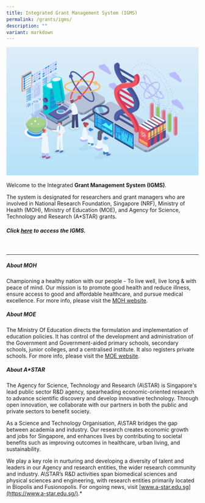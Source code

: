 ```yaml
---
title: Integrated Grant Management System (IGMS)
permalink: /grants/igms/
description: ""
variant: markdown
---
```

![](/images/Grants/jan4-outlined-02.jpg)

Welcome to the Integrated **Grant Management System (IGMS)**. 

The system is designated for researchers and grant managers who are involved in National Research Foundation, Singapore (NRF), Ministry of Health (MOH), Ministry of Education (MOE), and Agency for Science, Technology and Research (A*STAR) grants.


##### ****Click [here](https://www.researchgrant.gov.sg/) to access the IGMS.****
<br>

---
##### About MOH

Championing a healthy nation with our people - To live well, live long &amp; with peace of mind. Our mission is to promote good health and reduce illness, ensure access to good and affordable healthcare, and pursue medical excellence. For more info, please visit the [MOH website](https://www.moh.gov.sg/).

##### About MOE

The Ministry Of Education directs the formulation and implementation of education policies. It has control of the development and administration of the Government and Government-aided primary schools, secondary schools, junior colleges, and a centralised institute. It also registers private schools. For more info, please visit the [MOE website](https://www.moe.gov.sg/).

##### About A*STAR

The Agency for Science, Technology and Research (A\STAR) is Singapore's lead public sector R&amp;D agency, spearheading economic-oriented research to advance scientific discovery and develop innovative technology. Through open innovation, we collaborate with our partners in both the public and private sectors to benefit society.

As a Science and Technology Organisation, A\STAR bridges the gap between academia and industry. Our research creates economic growth and jobs for Singapore, and enhances lives by contributing to societal benefits such as improving outcomes in healthcare, urban living, and sustainability.

We play a key role in nurturing and developing a diversity of talent and leaders in our Agency and research entities, the wider research community and industry. A\STAR’s R&amp;D activities span biomedical sciences and physical sciences and engineering, with research entities primarily located in Biopolis and Fusionopolis. For ongoing news, visit&nbsp;[www.a-star.edu.sg](https://www.a-star.edu.sg/).*